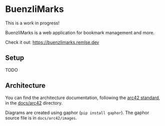 # BuenzliMarks

This is a work in progress!

BuenzliMarks is a web application for bookmark management and more.

Check it out: https://buenzlimarks.remlse.dev

## Setup

TODO

## Architecture

You can find the architecture documentation, following the [arc42 standard](https://docs.arc42.org/home/), in the [docs/arc42](docs/arc42/00_table_of_contents.md) directory.

Diagrams are created using gaphor (`pip install gaphor`). The gaphor source file is in `docs/arc42/images`.
